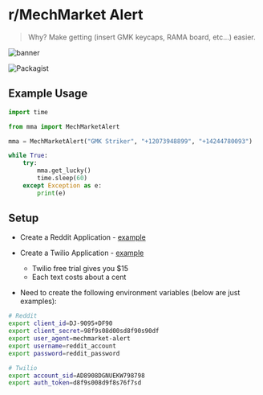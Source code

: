 # r/MechMarket Alert

> Why? Make getting (insert GMK keycaps, RAMA board, etc...) easier.

![banner](https://images.squarespace-cdn.com/content/v1/563c788ae4b099120ae219e2/1521460872680-FVPBLJYICSA4W4ZQ0M50/ke17ZwdGBToddI8pDm48kJRqFJ19D4P4EwsC9z3fiewUqsxRUqqbr1mOJYKfIPR7LoDQ9mXPOjoJoqy81S2I8N_N4V1vUb5AoIIIbLZhVYy7Mythp_T-mtop-vrsUOmeInPi9iDjx9w8K4ZfjXt2dkV64dCjSK7Zaaf7dwPYPO_gHf_vjqrS5WJoq1nmwotrP7cJNZlDXbgJNE9ef52e8w/RAMA-M60-A-03.658.jpg)

![Packagist](https://img.shields.io/packagist/l/doctrine/orm.svg?style=flat-square)

## Example Usage

```python
import time

from mma import MechMarketAlert

mma = MechMarketAlert("GMK Striker", "+12073948899", "+14244780093")

while True:
    try:
        mma.get_lucky()
        time.sleep(60)
    except Exception as e:
        print(e)
```

## Setup

* Create a Reddit Application - [example](https://www.storybench.org/how-to-scrape-reddit-with-python/)
* Create a Twilio Application - [example](https://www.twilio.com/docs/sms/quickstart/python)
    - Twilio free trial gives you $15
    - Each text costs about a cent

* Need to create the following environment variables (below are just
    examples):

```bash
# Reddit
export client_id=DJ-9095+DF90
export client_secret=98f9s08d00sd8f90s90df
export user_agent=mechmarket-alert
export username=reddit_account
export password=reddit_password

# Twilio
export account_sid=AD8908DGNUEKW798798
export auth_token=d8f9s008d9f8s76f7sd
```
